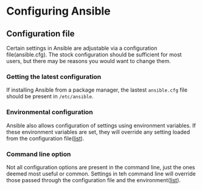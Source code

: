 # Configuring Ansible

## Configuration file

Certain settings in Ansible are adjustable via a configuration file(ansible.cfg). The stock configuration should be sufficient for most users, but there may be reasons you would want to change them.

### Getting the latest configuration

If installing Ansible from a package manager, the lastest `ansible.cfg` file should be present in `/etc/ansible`.

### Environmental configuration

Ansible also allows configuration of settings using environment variables. If these environment variables are set, they will override any setting loaded from the configuration file([list](https://docs.ansible.com/ansible/latest/reference_appendices/config.html#ansible-configuration-settings)).

### Command line option

Not all configuration options are present in the command line, just the ones deemed most useful or common. Settings in teh command line will override those passed through the configuration file and the environment([list](https://docs.ansible.com/ansible/latest/cli/ansible-playbook.html#ansible-playbook)).
